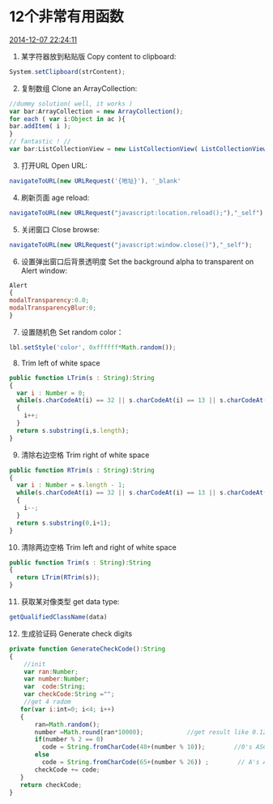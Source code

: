 # 12个非常有用函数
[2014-12-07 22:24:11](#data.create_time)
1. 某字符器放到粘贴版 Copy content to clipboard:
```js    
System.setClipboard(strContent);
```
2. 复制数组 Clone an ArrayCollection:
```js    
//dummy solution( well, it works )
var bar:ArrayCollection = new ArrayCollection();
for each ( var i:Object in ac ){ 
bar.addItem( i );
}  
// fantastic ! //
var bar:ListCollectionView = new ListCollectionView( ListCollectionView( ac).list );
```
3. 打开URL Open URL:
```js
navigateToURL(new URLRequest('{地址}'), '_blank'
```
4. 刷新页面 age reload:
```js
navigateToURL(new URLRequest("javascript:location.reload();"),"_self")
```
5. 关闭窗口 Close browse:
```js
navigateToURL(new URLRequest("javascript:window.close()"),"_self");
``` 
6. 设置弹出窗口后背景透明度 Set the background alpha to transparent on Alert window:
```js
Alert 
{ 
modalTransparency:0.0;  
modalTransparencyBlur:0;
}
```
7. 设置随机色 Set random color：
```js
lbl.setStyle('color', 0xffffff*Math.random());
```
8. Trim left of white space
```js
public function LTrim(s : String):String 
{
  var i : Number = 0;
  while(s.charCodeAt(i) == 32 || s.charCodeAt(i) == 13 || s.charCodeAt(i) ==10 || s.charCodeAt(i) == 9) 
  { 
    i++;
  } 
  return s.substring(i,s.length);
}
```
9. 清除右边空格 Trim right of white space
```js
public function RTrim(s : String):String 
{ 
  var i : Number = s.length - 1;
  while(s.charCodeAt(i) == 32 || s.charCodeAt(i) == 13 || s.charCodeAt(i) ==10 ||s.charCodeAt(i) == 9) 
  { 
    i--;
  } 
  return s.substring(0,i+1);
}
```
10. 清除两边空格 Trim left and right of white space
```js
public function Trim(s : String):String 
{ 
  return LTrim(RTrim(s));
}
```
11. 获取某对像类型 get data type:
```js
getQualifiedClassName(data)
```
12. 生成验证码 Generate check digits
```js
private function GenerateCheckCode():String 
{ 
    //init
    var ran:Number;
    var number:Number;
    var  code:String;
    var checkCode:String ="";
    //get 4 radom
   for(var i:int=0; i<4; i++) 
   { 
       ran=Math.random();
       number =Math.round(ran*10000);            //get result like 0.1234
       if(number % 2 == 0) 
         code = String.fromCharCode(48+(number % 10));        //0's ASCII code is 48
       else 
         code = String.fromCharCode(65+(number % 26)) ;        // A's ASCII code is 65
       checkCode += code;
   } 
   return checkCode;
}